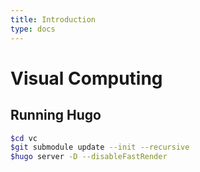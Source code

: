 ```yaml
---
title: Introduction
type: docs
---
```


# Visual Computing 

## Running Hugo

```sh
$cd vc
$git submodule update --init --recursive
$hugo server -D --disableFastRender
```

